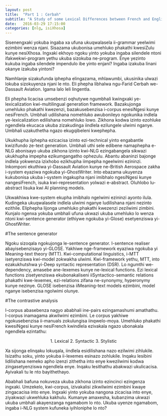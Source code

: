```yaml
---
layout: post
title:  "Part 1 : Cerbah"
subtitle: "A Study of some Lexical Differences between French and English Instructions in a Multilingual Generation Framework by Farid Cerbah"
date:   2016-03-29 17:15:00
categories: [nlg, isiXhosa]
---
```


Sisenengxaki yokuba ingaba xa ufuna ukuqwalasela ii-grammar yeelwimi
ezimbini wenza njani. Sisazama ukubonisa umehluko phakathi kwesiZulu
kunye nesiXhosa. Ingxaki ekhoyo ngoku yinto yokuba ingaba silendele
ntoni ifakwekwi-program yethu ukuba sizokuba ne-program. Enye yezinto
kukuba ingaba silendele impendulo ibe yinto enjani? Ingaba izakuba
linani okanye izakuba yintoni?


Namhlanje sizakufunda iphepha elingazama, mhlawumbi, ukusinika ulwazi
lokuba sizokuyenza njani le nto. Eli phepha libhalwa ngu-Farid Cerbah
we-Dassault Aviation. Igama lalo leli lingentla.


Eli phepha licacisa umsebenzi oqhutywe ngumbhali kwingxaki ye-lexicalization
kwi-multilingual generation framework. Bazakujonga umehluko phakathi kwezenzi, bazakusebenzisa i-corpus enesiNgesi kunye nesiFrench. Umbhali udilishana
nomehluko awubonileyo ngokunika indlela ye-lexicalization edilishana nomehluko
lowo. Zikhona kodwa izinto ezohluke ngendlela ekucaca ukuba zizakudinga iindlela ezilungele ulwimi nganye. Umbhali uzakuthetha ngazo ekugqibeleni kwephepha.


Ukukhupha iiphepha ezicacisa izinto ezi-technical yinto engabantle kwizifundo
ze-text generation. Umbhali uthi sele edibene namaphepha e-NLG abonisayo ukuba zikhona izinto kwi-NLG ezingabangela sikwazi ukukhupha impepha ezikumgangatho ophezulu. Abantu abaninzi bajonge indlela yokwenza izixhobo ezikhupha iimpepha ngeelwimi ezininzi. Inkomponi ekuthiwa yi-Dassault Aviation kunye ne-British Aerospace zakha i-system eyaziwa ngokuba yi-GhostWriter. Into ebazama ukuyenza kukubonisa ukuba i-system ingakupha njani imibhalo ngesiNgesi kunye nangesiFrench, isuka kwi-representation yolwazi e-abstract. Oluhlobo lu-abstract lisuka kwi AI planning models.


Ukwakhiwa kwe-system ekupha imibhalo ngelwimi ezininzi ayonto ilula. Kudingeka ukuqwalasele indlela ulwimi nganye ludilishana njani nezinto ezithile. Eliphepha lijonga umehluko phakathi kwezenzi zezilwimi zimbini.
Kunjalo ngenxa yokuba umbhali ufuna ukwazi ukuba umehluko lo wenza ntoni
kwi-sentence generator (ethiywe ngokuba yi-Glose) esetyenziswa yi-GhostWriter.


#The sentence generator

Ngoku sizoqala ngokujonga le-sentence generator. I-sentence realiser abayisebenzisayo yi-GLOSE. Yakhiwe nge-framework eyaziwa ngokuba yi Meaning-text theory (MTT). Kwi-computational linguistics, i-MTT isetyenziswa kwi-model zokwakha ulwimi. Kwi-framework yethu, MTT, into ezakukhutshwa yi-Deep syntactic representation (DSR). Lo ngumthi we-dependency, amasebe ane-lexemes kunye ne-lexical functions. Ezi lexical functions zisetyenziswa ekubonakaliseni iiSyntactico-semantic relations phakathi kwe-lexemes, ezi-relations zifana ne-synonymy, hyperonymy kunye nezinye. GLOSE isebenzisa iiMeaning-text models ezimbini, model nganye isebenzisa ngolwimi olunye.


#The contrastive analysis

I-corpus abasebenza nagyo ababhali ine-pairs ezingamashumi amathathu. I-corpus inamagama akwilwimi ezimbini. Le corpus yakhiwe ngokusebenzisa ii-manuals zokulungisa iinqwelo-moya. Umehluko phakathi kwesiNgesi kunye nesiFrench kwindlela ezivakala ngazo ubonakala ngendlela ezintathu:

<center>
	1. Lexical
	2. Syntactic
	3. Stylistic
</center>

Xa sijonga elinqaku lokuqala, iindlela esidilishana nazo ezilwimi zihlukile. Isizathu soku, yinto yokuba ii-lexemes esinazo zohlukile. Inqaku lesibini lidilishana
nemeko apho izenzi zithetha into enye kwezilwimi kodwa zingasetyenziswa ngendlela enye. Inqaku lesithathu abakwazi ukulicacisa. Ayivakali tu le nto bayithethayo.

Ababhali bafuna nokuveza ukuba zikhona izinto ezincinci ezingenza ingxaki. Umzekelo, kwi-corpus, izivakalisi zikwilwimi ezimbini kwaye zingacacisa into enye. Ingxaki yinto yokuba nangona zicacisa into enye, ziyakwazi ukwehluka kakhulu. Kumanye amaxesha, kubanzima ukwazi ukuba umbhali akayenzanga ngamabom lo nto. Ukuba uyenze ngamabom, ingaba i-NLG system kufuneka iyihloniphe lo nto?